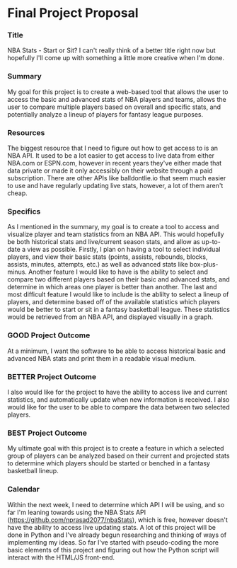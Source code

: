 # Final Project Proposal

### Title
NBA Stats - Start or Sit?
I can't really think of a better title right now but hopefully I'll come up with something a little more creative when I'm done.

### Summary
My goal for this project is to create a web-based tool that allows the user to access the basic and advanced stats of NBA players and teams, allows the user to compare multiple players based on overall and specific stats, and potentially analyze a lineup of players for fantasy league purposes.

### Resources
The biggest resource that I need to figure out how to get access to is an NBA API. It used to be a lot easier to get access to live data from either NBA.com or ESPN.com, however in recent years they've either made that data private or made it only accessibly on their website through a paid subscription. There are other APIs like balldontlie.io that seem much easier to use and have regularly updating live stats, however, a lot of them aren't cheap.
 
### Specifics
As I mentioned in the summary, my goal is to create a tool to access and visualize player and team statistics from an NBA API. This would hopefully be both historical stats and live/current season stats, and allow as up-to-date a view as possible. Firstly, I plan on having a tool to select individual players, and view their basic stats (points, assists, rebounds, blocks, assists, minutes, attempts, etc.) as well as advanced stats like box-plus-minus. Another feature I would like to have is the ability to select and compare two different players based on their basic and advanced stats, and determine in which areas one player is better than another. The last and most difficult feature I would like to include is the ablilty to select a lineup of players, and determine based off of the available statistics which players would be better to start or sit in a fantasy basketball league. These statistics would be retrieved from an NBA API, and displayed visually in a graph.

### GOOD Project Outcome
At a minimum, I want the software to be able to access historical basic and advanced NBA stats and print them in a readable visual medium. 

### BETTER Project Outcome
I also would like for the project to have the ability to access live and current statistics, and automatically update when new information is received. I also would like for the user to be able to compare the data between two selected players.

### BEST Project Outcome
My ultimate goal with this project is to create a feature in which a selected group of players can be analyzed based on their current and projected stats to determine which players should be started or benched in a fantasy basketball lineup. 

### Calendar
Within the next week, I need to determine which API I will be using, and so far I'm leaning towards using the NBA Stats API (https://github.com/nprasad2077/nbaStats), which is free, however doesn't have the ability to access live updating stats. A lot of this project will be done in Python and I've already begun researching and thinking of ways of implementing my ideas. So far I've started with pseudo-coding the more basic elements of this project and figuring out how the Python script will interact with the HTML/JS front-end. 